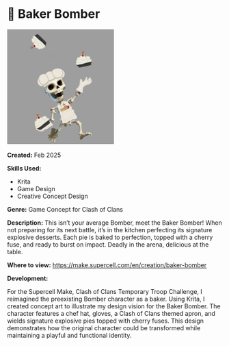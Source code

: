 # 🎨 Baker Bomber
<img src="Images/Baker Bomber Logo.png" alt="Baker Bomber Logo" width = 250>

**Created:** Feb 2025

**Skills Used:** 
- Krita
- Game Design
- Creative Concept Design

**Genre:** Game Concept for Clash of Clans

**Description:** This isn’t your average Bomber, meet the Baker Bomber! When not preparing for its next battle, it’s in the kitchen perfecting its signature explosive desserts. Each pie is baked to perfection, topped with a cherry fuse, and ready to burst on impact. Deadly in the arena, delicious at the table. 

**Where to view:**  <a href="https://make.supercell.com/en/creation/baker-bomber">https://make.supercell.com/en/creation/baker-bomber</a>

**Development:**

For the Supercell Make, Clash of Clans Temporary Troop Challenge, I reimagined the preexisting Bomber character as a baker. Using Krita, I created concept art to illustrate my design vision for the Baker Bomber. The character features a chef hat, gloves, a Clash of Clans themed apron, and wields signature explosive pies topped with cherry fuses. This design demonstrates how the original character could be transformed while maintaining a playful and functional identity.
